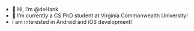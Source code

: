 - 👋 Hi, I’m @deHank
- 🌱 I’m currently a CS PhD student at Virginia Commonwealth University!
- I am interested in Android and iOS development! 


<!---
deHank/deHank is a ✨ special ✨ repository because its `README.md` (this file) appears on your GitHub profile.
You can click the Preview link to take a look at your changes.
--->
